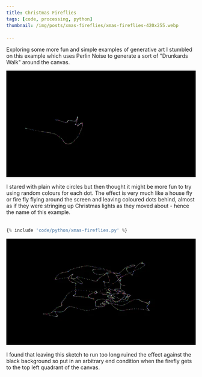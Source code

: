 ```yaml
---
title: Christmas Fireflies
tags: [code, processing, python]
thumbnail: /img/posts/xmas-fireflies/xmas-fireflies-420x255.webp

---
```


Exploring some more fun and simple examples of generative art I stumbled on this example which uses Perlin Noise to generate a sort of
"Drunkards Walk" around the canvas.

![first](/img/posts/xmas-fireflies/xmas-fireflies-1.webp)

I stared with plain white circles but then thought it might be more fun to try using random colours for each dot. The effect is very much like a
house fly or fire fly flying around the screen and leaving coloured dots behind, almost as if they were stringing up Christmas lights as they
moved about - hence the name of this example.

```python

{% include 'code/python/xmas-fireflies.py' %}

```

![second](/img/posts/xmas-fireflies/xmas-fireflies-2.webp)

I found that leaving this sketch to run too long ruined the effect against the black background so put in an arbitrary end condition when
the firefly gets to the top left quadrant of the canvas.
